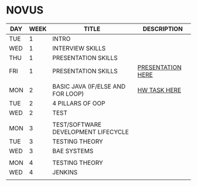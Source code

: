 # NOVUS

| DAY | WEEK | TITLE | DESCRIPTION |
| -- | -- | -- | -- |
| TUE | 1 | INTRO |  |
| WED | 1 | INTERVIEW SKILLS |  |
| THU | 1 | PRESENTATION SKILLS |  |
| FRI | 1 | PRESENTATION SKILLS | [PRESENTATION HERE](https://github.com/ahmy22/novus/blob/master/stuff/presentation/novus.pptx) |
|  |  |  |  |
| MON | 2 | BASIC JAVA (IF/ELSE AND FOR LOOP) | [HW TASK HERE](https://github.com/ahmy22/novus/blob/master/novus/src/novus/days.java) |
| TUE | 2 | 4 PILLARS OF OOP |  |
| WED | 2 | TEST |  |
|  |  |  |  |
| MON | 3 | TEST/SOFTWARE DEVELOPMENT LIFECYCLE |  |
| TUE | 3 | TESTING THEORY |  |
| WED | 3 | BAE SYSTEMS |  |
|  |  |  |  |
| MON | 4 | TESTING THEORY |  |
| WED | 4 | JENKINS |  |
|  |  |  |  |
